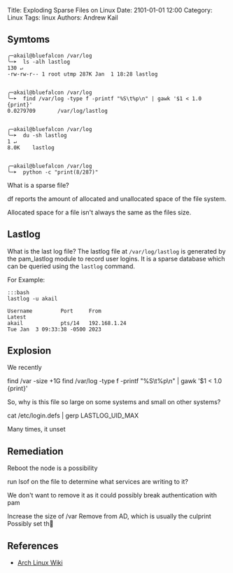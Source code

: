 Title: Exploding Sparse Files on Linux
Date: 2101-01-01 12:00
Category: Linux
Tags: linux
Authors: Andrew Kail

## Symtoms

    ╭─akail@bluefalcon /var/log
    ╰─➤  ls -alh lastlog                                                                                                                                                                                         130 ↵
    -rw-rw-r-- 1 root utmp 287K Jan  1 18:28 lastlog


    ╭─akail@bluefalcon /var/log
    ╰─➤  find /var/log -type f -printf "%S\t%p\n" | gawk '$1 < 1.0 {print}'
    0.0279709       /var/log/lastlog


    ╭─akail@bluefalcon /var/log
    ╰─➤  du -sh lastlog                                                                                                                                                                                            1 ↵
    8.0K    lastlog


    ╭─akail@bluefalcon /var/log
    ╰─➤  python -c "print(8/287)"


What is a sparse file?

df reports the amount of allocated and unallocated space of the file system.

Allocated space for a file isn't always the same as the files size.

## Lastlog

What is the last log file?  The lastlog file at `/var/log/lastlog` is generated by the pam_lastlog
module to record user logins.  It is a sparse database which can be queried using the `lastlog` command.

For Example:

    :::bash
    lastlog -u akail

    Username         Port     From                                       Latest
    akail            pts/14   192.168.1.24                              Tue Jan  3 09:33:38 -0500 2023

## Explosion

We recently

find /var -size +1G
find /var/log -type f -printf "%S\t%p\n" | gawk '$1 < 1.0 {print}'

So, why is this file so large on some systems and small on other systems?

cat /etc/login.defs | gerp LASTLOG_UID_MAX

Many times, it unset

## Remediation

Reboot the node is a possibility

run lsof on the file to determine what services are writing to it?

We don't want to remove it as it could possibly break authentication with pam

Increase the size of /var
Remove from AD, which is usually the culprint
Possibly set th


## References

* [Arch Linux Wiki](https://wiki.archlinux.org/title/sparse_file)
